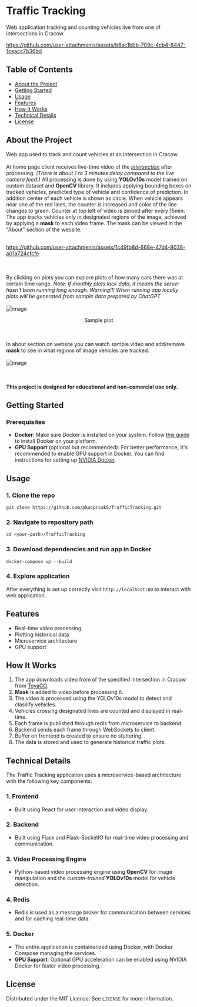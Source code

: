 # Traffic Tracking
Web application tracking and counting vehicles live from one of intersections in Cracow.
</br>

https://github.com/user-attachments/assets/b6ac1bbb-709c-4cb4-8447-1ceacc7b36bd

## Table of Contents
- [About the Project](#about-the-project)
- [Getting Started](#getting-started)
- [Usage](#usage)
- [Features](#features)
- [How It Works](#how-it-works)
- [Technical Details](#technical-details)
- [License](#license)

## About the Project
Web app used to track and count vehicles at an intersection in Cracow. 
</br> </br>
At home page client receives live-time video of the
*[intersection](https://go.toya.net.pl/25-kamery/14022-krakow/444414022167-zbigniewa-herberta-trasa-lagiewnicka/play)* after processing.
*(There is about 1 to 3 minutes delay compared to the live camera feed.)* All processing is done by using **YOLOv10s** model trained on custom dataset and **OpenCV** library.
It includes applying bounding boxes on tracked vehicles, predicted type of vehicle and confidence of prediction. In addition center of each vehicle is shown as circle. 
When vehicle appears near one of the red lines, the counter is increased and color of the line changes to green. Counter at top left of video is zeroed after every 15min.
The app tracks vehicles only in designated regions of the image, achieved by applying a **mask** to each video frame. 
The mask can be viewed in the "About" section of the website.
</br></br>

https://github.com/user-attachments/assets/1c49fb8d-668e-47d4-9038-a01a724cfcfe

</br></br>
By clicking on plots you can explore plots of how many cars there was at certain time range. *Note: If monthly plots lack data, it means the server hasn't been running long enough.*
*Warning!!! When running app locally plots will be generated from sample data prepared by ChatGPT* 
</br></br>
![image](https://github.com/user-attachments/assets/40850e88-6f19-4c8b-8f85-15f8d49b0739)
</br>
<p align="center">
Sample plot
</p>

</br> </br>
In about section on website you can watch sample video and add/remove **mask** to see in what regions of image vehicles are tracked.
</br></br>
![image](https://github.com/user-attachments/assets/fd7ecd9d-84ec-4b62-9249-2eda746a2179)

</br> </br>
**This project is designed for educational and non-comercial use only.**

## Getting Started
### Prerequisites
- **Docker**: Make sure Docker is installed on your system. Follow [this guide](https://docs.docker.com/get-docker/) to install Docker on your platform.
- **GPU Support** (optional but recommended): For better performance, it's recommended to enable GPU support in Docker. You can find instructions for setting up
[NVIDIA Docker](https://docs.nvidia.com/datacenter/cloud-native/container-toolkit/install-guide.html).

## Usage
### 1. Clone the repo
```
git clone https://github.com/pkacprzak5/TrafficTracking.git
```

### 2. Navigate to repository path
```
cd <your-path>/TrafficTracking
```

### 3. Download dependencies and run app in Docker
```
docker-compose up --build
```

### 4. Explore application
After everything is set up correctly visit ```http://localhost:80``` to interact with web application.

## Features
- Real-time video processing
- Plotting historical data
- Microservice architecture
- GPU support

## How It Works
1. The app downloads video from of the specified intersection in Cracow from [ToyaGO](https://go.toya.net.pl/25-kamery/14022-krakow/444414022167-zbigniewa-herberta-trasa-lagiewnicka/play).
2. **Mask** is added to video before processing it.
3. The video is processed using the YOLOv10s model to detect and classify vehicles.
4. Vehicles crossing designated lines are counted and displayed in real-time.
5. Each frame is published through redis from microservice to backend.
6. Backend sends each frame through WebSockets to client.
7. Buffer on frontend is created to ensure no stuttering.
8. The data is stored and used to generate historical traffic plots.

## Technical Details
The Traffic Tracking application uses a microservice-based architecture with the following key components:

### 1. **Frontend**
- Built using React for user interaction and video display.

### 2. **Backend**
- Built using Flask and Flask-SocketIO for real-time video processing and communication.

### 3. **Video Processing Engine**
- Python-based video processing engine using **OpenCV** for image manipulation and the *custom-trained* **YOLOv10s** model for vehicle detection.

### 4. **Redis**
- Redis is used as a message broker for communication between services and for caching real-time data.

### 5. **Docker**
- The entire application is containerized using Docker, with Docker Compose managing the services.
- **GPU Support**: Optional GPU acceleration can be enabled using NVIDIA Docker for faster video processing.

## License
Distributed under the MIT License. See ```LICENSE``` for more information.
